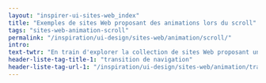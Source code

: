 ```yaml
---
layout: "inspirer-ui-sites-web_index"
title: "Exemples de sites Web proposant des animations lors du scroll"
tags: "sites-web-animation-scroll"
permalink: "/inspiration/ui-design/sites-web/animation/scroll/"
intro:
text-twtr: "En train d'explorer la collection de sites Web proposant une animation lors du scroll du @MagDuWebdesign"
header-liste-tag-title-1: "transition de navigation"
header-liste-tag-url-1: "/inspiration/ui-design/sites-web/animation/transition-navigation/"
---
```

